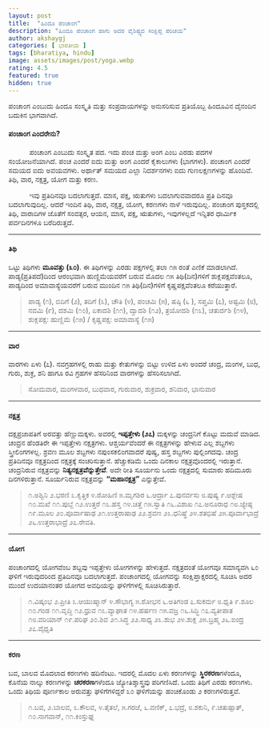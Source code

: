 ```yaml
---
layout: post
title:  "ಹಿಂದೂ ಪಂಚಾಂಗ"
description: "ಹಿಂದೂ ಪಂಚಾಂಗ ಹಾಗು ಅದರ ವೈಶಿಷ್ಟ್ಯದ ಸಂಕ್ಷಿಪ್ತ ಪರಿಚಯ"
author: akshaygj
categories: [ ಭಾರತೀಯ ]
tags: [bharatiya, hindu]
image: assets/images/post/yoga.webp
rating: 4.5
featured: true
hidden: true
---
```


ಪಂಚಾಂಗ ಎಂಬುದು ಹಿಂದೂ ಸಂಸ್ಕೃತಿ ಮತ್ತು ಸಂಪ್ರದಾಯಗಳನ್ನು ಅನುಸರಿಸುವ ಪ್ರತಿಯೊಬ್ಬ ಹಿಂದೂವಿನ ದೈನಂದಿನ ಬದುಕಿನ ಭಾಗವಾಗಿದೆ.

#### ಪಂಚಾಂಗ ಎಂದರೇನು?
&emsp;&emsp;&emsp;ಪಂಚಾಂಗ ಎಂಬುದು ಸಂಸ್ಕೃತ ಪದ. ಇದು ಪಂಚ ಮತ್ತು ಅಂಗ ಎಂಬ ಎರಡು ಪದಗಳ ಸಂಯೋಜನೆಯಾಗಿದೆ. ಪಂಚ ಎಂದರೆ ಐದು ಮತ್ತು ಅಂಗ ಎಂದರೆ ಕೈಕಾಲುಗಳು (ಭಾಗಗಳು). ಪಂಚಾಂಗ ಎಂದರೆ ಸಮಯದ ಐದು ಅವಯವಗಳು. ಅರ್ಥಾತ್ ಸಮಯದ ಎಲ್ಲಾ ನಿದರ್ಶನಗಳು ಐದು ಗುಣಲಕ್ಷಣಗಳನ್ನು ಹೊಂದಿವೆ. ತಿಥಿ, ವಾರ, ನಕ್ಷತ್ರ, ಯೋಗ ಮತ್ತು ಕರಣ.

&emsp;&emsp;&emsp;ಇವು ಪ್ರತಿದಿನವೂ ಬದಲಾಗುತ್ತದೆ. ಮಾಸ, ಪಕ್ಷ, ಋತುಗಳು ಬದಲಾಗುವವಾದರೂ ಪ್ರತಿ ದಿನವೂ ಬದಲಾಗುವುದಿಲ್ಲ. ಆದರೆ ಇಂದಿನ ತಿಥಿ, ವಾರ, ನಕ್ಷತ್ರ, ಯೋಗ, ಕರಣಗಳು ನಾಳೆ ಇರುವುದಿಲ್ಲ. ಪಂಚಾಂಗ ಪುಸ್ತಕದಲ್ಲಿ ತಿಥಿ, ವಾರಾದಿಗಳ ಜೊತೆಗೆ ಸಂವತ್ಸರ, ಆಯನ, ಮಾಸ, ಪಕ್ಷ, ಋತುಗಳು, ಇವುಗಳಲ್ಲದೆ ಇನ್ನಿತರ ಧಾರ್ಮಿಕ ಪರ್ವದಿನಗಳೂ ಬರೆದಿರುತ್ತದೆ.

---
#### ತಿಥಿ
ಒಟ್ಟು ತಿಥಿಗಳು <b>ಮೂವತ್ತು (೩೦)</b>. ಈ ತಿಥಿಗಳನ್ನು ಎರಡು ಪಕ್ಷಗಳಲ್ಲಿ ತಲಾ ೧೫ ರಂತೆ ಎಣಿಕೆ ಮಾಡಲಾಗಿದೆ. ಪಾಡ್ಯ(ಪ್ರತಿಪದೆ)ದಿಂದ ಆರಂಭವಾಗಿ ಹುಣ್ಣಿಮೆಯವರೆಗೆ ಬರುವ ಮೊದಲ ೧೫ ತಿಥಿ(ದಿನ)ಗಳಿಗೆ ಶುಕ್ಲಪಕ್ಷವೆಂತಲೂ, ಪಾಡ್ಯದಿಂದ ಅಮಾವಾಸ್ಯೆಯವರೆಗೆ ಬರುವ ಮುಂದಿನ ೧೫ ತಿಥಿ(ದಿನ)ಗಳಿಗೆ ಕೃಷ್ಣಪಕ್ಷವೆಂತಲೂ ಕರೆಯುತ್ತಾರೆ.
> ಪಾಡ್ಯ (೧), ಬಿದಿಗೆ (೨), ತದಿಗೆ (೩), ಚೌತಿ (೪), ಪಂಚಮಿ (೫), ಷಷ್ಠಿ (೬ ), ಸಪ್ತಮಿ (೭), ಅಷ್ಟಮಿ (೮), ನವಮಿ (೯), ದಶಮಿ (೧೦), ಏಕಾದಶಿ (೧೧), ದ್ವಾದಶಿ (೧೨), ತ್ರಯೋದಶಿ (೧೩), ಚತುರ್ದಶಿ (೧೪),<br>ಶುಕ್ಲಪಕ್ಷ: ಹುಣ್ಣಿಮೆ (೧೫) / ಕೃಷ್ಣಪಕ್ಷ: ಅಮಾವಾಸ್ಯೆ (೧೫)

---
#### ವಾರ
ವಾರಗಳು ಏಳು (೭). ನವಗ್ರಹಗಳಲ್ಲಿ ರಾಹು ಮತ್ತು ಕೇತುಗಳನ್ನು ಬಿಟ್ಟು ಉಳಿದ ಏಳು ಅಂದರೆ ಚಂದ್ರ, ಮಂಗಳ, ಬುಧ, ಗುರು, ಶುಕ್ರ, ಶನಿ ಹಾಗೂ ರವಿ ಗ್ರಹಗಳ ಹೆಸರಿನಿಂದ ವಾರಗಳನ್ನು ಹೆಸರಿಸಲಾಗಿದೆ.
> ಸೋಮವಾರ, ಮಂಗಳವಾರ, ಬುಧವಾರ, ಗುರುವಾರ, ಶುಕ್ರವಾರ, ಶನಿವಾರ, ಭಾನುವಾರ

---
#### ನಕ್ಷತ್ರ
ದಕ್ಷಪ್ರಜಾಪತಿಗೆ ಅರವತ್ತು ಹೆಣ್ಣುಮಕ್ಕಳು. ಅವರಲ್ಲಿ <b>ಇಪ್ಪತ್ತೇಳು (೨೭)</b> ಮಕ್ಕಳನ್ನು ಚಂದ್ರನಿಗೆ ಕೊಟ್ಟು ಮದುವೆ ಮಾಡಿದ. ಚಂದ್ರನ ಹೆಂಡತಿರೇ ಈ ಇಪ್ಪತ್ತೇಳು ನಕ್ಷತ್ರಗಳು. ಆಶ್ಚರ್ಯವೆಂದರೆ ಈ ನಕ್ಷತ್ರಗಳನ್ನು ಹೇಳುವ ಎಲ್ಲ ಶಬ್ದಗಳು ಸ್ತ್ರೀಲಿಂಗಗಳಲ್ಲ. ಶ್ರವಣ ಮೂಲ ಶಬ್ದಗಳು ನಪುಂಸಕಲಿಂಗವಾದರೆ ಪುಷ್ಯ, ಹಸ್ತ ಶಬ್ದಗಳು ಪುಲ್ಲಿಂಗದವು. ಚಂದ್ರ ಪ್ರತಿದಿನವೂ ನಕ್ಷತ್ರದಿಂದ ನಕ್ಷತ್ರಕ್ಕೆ ಸಂಚರಿಸುತ್ತಾನೆ. ಹೆಚ್ಚುಕಡಿಮೆ ಒಂದು ದಿನಕಾಲ ನಕ್ಷತ್ರವೊಂದರಲ್ಲಿ ಇರುತ್ತಾನೆ. ಚಂದ್ರನಿರುವ ನಕ್ಷತ್ರವನ್ನು <b>ನಿತ್ಯನಕ್ಷತ್ರವೆನ್ನುತ್ತೇವೆ</b>. ಅದೇ ರೀತಿ ಸೂರ್ಯನು ಒಂದು ನಕ್ಷತ್ರದಲ್ಲಿ ಸುಮಾರು ಹದಿಮೂರು ದಿನಗಳಿರುತ್ತಾನೆ. ಸೂರ್ಯನಿರುವ ನಕ್ಷತ್ರವನ್ನು <b>“ಮಹಾನಕ್ಷತ್ರ”</b> ಎನ್ನುತ್ತೇವೆ.

> ೧.ಅಶ್ವಿನಿ ೨.ಭರಣಿ ೩.ಕೃತ್ತಿಕ ೪.ರೋಹಿಣಿ ೫.ಮೃಗಶಿರ ೬.ಆರ್ದ್ರಾ ೭.ಪುನರ್ವಸು ೮.ಪುಷ್ಯ ೯.ಆಶ್ಲೇಷ ೧೦.ಮಖೆ ೧೧.ಪುಬ್ಬೆ ೧೨.ಉತ್ತರೆ ೧೩.ಹಸ್ತ ೧೪.ಚಿತ್ತೆ ೧೫.ಸ್ವಾತಿ ೧೬.ವಿಶಾಖ ೧೭.ಅನೂರಾಧ ೧೮.ಜ್ಯೇಷ್ಠ ೧೯.ಮೂಲ ೨೦.ಪೂರ್ವಾಷಾಢ ೨೧.ಉತ್ತರಾಷಾಢ ೨೨.ಶ್ರವಣ ೨೩.ಧನಿಷ್ಥೆ ೨೪.ಶತಭಿಷೆ ೨೫.ಪೂರ್ವಾಭಾದ್ರೆ ೨೬.ಉತ್ತರಾಭಾದ್ರೆ ೨೭.ರೇವತಿ.

---
#### ಯೋಗ
ಪಂಚಾಂಗದಲ್ಲಿ ಯೋಗವೆಂಬ ಶಬ್ದವು ಇಪ್ಪತ್ತೇಳು ಯೋಗಗಳನ್ನು ಹೇಳುತ್ತದೆ. ನಕ್ಷತ್ರದಂತೆ ಯೋಗವೂ ಸಮಾನ್ಯವಗಿ ೬೦ ಘಳಿಗೆ ಇರುವುದರಿಂದ ಪ್ರತಿದಿನವೂ ಬದಲಾಗುತ್ತದೆ. ಪಂಚಾಂಗದಲ್ಲಿ ಯೋಗವನ್ನು ಸಂಕ್ಷಿಪ್ತಾಕ್ಷರದಲ್ಲಿ ಸೂಚಿಸಿ ಅದರ ಮುಂದೆ ಉದಯಾನಂತರ ಯೋಗದ ಅವಧಿಯನ್ನು ಘಳಿಗೆಗಳಲ್ಲಿ ಸೂಚಿಸಿರುತ್ತಾರೆ.

> ೧.ವಿಷ್ಕಂಭ ೨.ಪ್ರೀತಿ ೩.ಆಯುಷ್ಮಾನ್ ೪.ಸೌಭಾಗ್ಯ ೫.ಶೋಭನ ೬.ಅತಿಗಂಡ ೭.ಸುಕರ್ಮ ೮.ಧೃತಿ ೯.ಶೂಲ ೧೦.ಗಂಡ ೧೧.ವೃದ್ಢಿ ೧೨.ಧ್ರುವ ೧೩.ವ್ಯಾಘಾತ ೧೪.ಹರ್ಷಣ ೧೫.ವಜ್ರ ೧೬.ಸಿದ್ಧಿ ೧೭.ವ್ಯತೀಪಾತ ೧೮.ವರಿಯಾನ್ ೧೯.ಪರಿಘ ೨೦.ಶಿವ ೨೧.ಸಿದ್ಧ ೨೨.ಸಾಧ್ಯ ೨೩.ಶುಭ ೨೪.ಶುಕ್ಲ ೨೫.ಬ್ರಹ್ಮ ೨೬.ಐಂದ್ರ ೨೭.ವೈಧೃತಿ

---
#### ಕರಣ
ಬವ, ಬಾಲವ ಮೊದಲಾದ ಕರಣಗಳು ಹದಿನೆಂಟು. ಇದರಲ್ಲಿ ಮೊದಲ ಏಳು ಕರಣಗಳನ್ನು <b>ಸ್ಥಿರಕರಣ</b>ಗಳೆಂದೂ, ಕೊನೆಯ ನಾಲ್ಕು ಕರಣಗಳನ್ನು <b>ಚರಕರಣ</b>ಗಳೆಂದೂ ಜ್ಯೋತಿಶ್ಶಾಸ್ತ್ರವು ಪರಿಗಣಿಸಿದೆ. ಒಂದು ತಿಥಿಗೆ ಎರಡು ಕರಣಗಳು. ಒಂದು ತಿಥಿಯ ಪೂರ್ಣಕಾಲ ಅರುವತ್ತು ಘಳಿಗೆಗಳಿದ್ದರೆ ೩೦ ಘಳಿಗೆಯನ್ನು ಹಂಚಿಕೊಂಡು ೨ ಕರಣಗಳಿರುತ್ತವೆ.

> ೧.ಬವ, ೨.ಬಾಲವ, ೩.ಕೌಲವ, ೪.ತೈತಲೆ, ೫.ಗರಜೆ, ೬.ವಣಿಕ್, ೭.ಭದ್ರೆ, ೮.ಶಕುನಿ, ೯.ಚತುಷ್ಪಾತ್, ೧೦.ನಾಗವಾನ್, ೧೧.ಕಿಂಸ್ತುಘ್ನ


